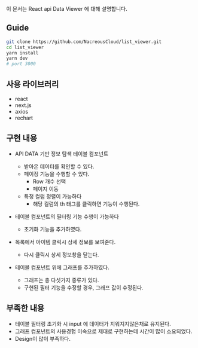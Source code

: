 이 문서는 React api Data Viewer 에 대해 설명합니다.

## Guide

```bash
git clone https://github.com/NacreousCloud/list_viewer.git
cd list_viewer
yarn install
yarn dev
# port 3000
```
## 사용 라이브러리
- react
- next.js
- axios
- rechart

## 구현 내용
- API DATA 기반 정보 탐색 테이블 컴포넌트
  - 받아온 데이터를 확인할 수 있다.
  - 페이징 기능을 수행할 수 있다.
    - Row 개수 선택
    - 페이지 이동 
  - 특정 컬럼 정렬이 가능하다
    - 해당 컬럼의 th 태그를 클릭하면 기능이 수행된다.

- 테이블 컴포넌트의 필터링 기능 수행이 가능하다
  - 초기화 기능을 추가하였다.

- 목록에서 아이템 클릭시 상세 정보를 보여준다.
  - 다시 클릭시 상세 정보창을 닫는다.

- 테이블 컴포넌트 위에 그래프를 추가하였다.
  - 그래프는 총 다섯가지 종류가 있다.
  - 구현된 필터 기능을 수정할 경우, 그래프 값이 수정된다.

## 부족한 내용
- 테이블 필터링 초기화 시 input 에 데이터가 지워지지않은채로 유지된다.
- 그래프 컴포넌트의 사용경험 미숙으로 제대로 구현하는데 시간이 많이 소요되었다.
- Design이 많이 부족하다.

